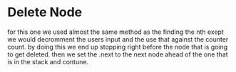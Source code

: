 # Delete Node

for this one we used almost the same method as the finding the nth exept we would decromment the users input and the use that against the counter count. by doing this we end up stopping right before the node that is going to get deleted. then we set the .next to the next node ahead of the one that is in the stack and contune. 
